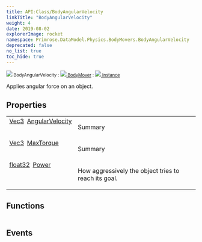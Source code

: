 ```yaml
---
title: API:Class/BodyAngularVelocity
linkTitle: "BodyAngularVelocity"
weight: 4
date: 2019-08-02
explorerImage: rocket
namespace: Primrose.DataModel.Physics.BodyMovers.BodyAngularVelocity
deprecated: false
no_list: true
toc_hide: true
---
```

<small class="inheritance">
<span class="" href="/docs/api-reference/Class/BodyAngularVelocity"><img src="/icons/silk/rocket.png"/>&nbsp;BodyAngularVelocity</span>&nbsp;:&nbsp;<a class="" href="/docs/api-reference/Class/BodyMover"><img src="/icons/silk/rocket.png"/>&nbsp;BodyMover</a>&nbsp;:&nbsp;<a class="" href="/docs/api-reference/Class/Instance"><img src="/icons/silk/default.png"/>&nbsp;Instance</a></small>
<p class="summary">

Applies angular force on an object.

</p>
 
## Properties
 
<table class="studiohide">
<tbody>
<tr class="function-row ">
<td style="vertical-align:top;white-space:normal;">
<div>
<a class="type" href="/docs/api-reference/DataType/Vec3">Vec3</a><span class="method-body" style="text-indent: -2em; padding-left: 0.5em"><a class="name" href="AngularVelocity">AngularVelocity</a></span></td>
<td style="vertical-align:top;white-space:normal;">
<p>
Summary
</p></td>
</tr>

<tr class="function-row ">
<td style="vertical-align:top;white-space:normal;">
<div>
<a class="type" href="/docs/api-reference/DataType/Vec3">Vec3</a><span class="method-body" style="text-indent: -2em; padding-left: 0.5em"><a class="name" href="MaxTorque">MaxTorque</a></span></td>
<td style="vertical-align:top;white-space:normal;">
<p>
Summary
</p></td>
</tr>

<tr class="function-row ">
<td style="vertical-align:top;white-space:normal;">
<div>
<a class="type" href="/docs/api-reference/System/Primitives#single">float32</a><span class="method-body" style="text-indent: -2em; padding-left: 0.5em"><a class="name" href="Power">Power</a></span></td>
<td style="vertical-align:top;white-space:normal;">
<p>
How aggressively the object tries to reach its goal.
</p></td>
</tr>

</tbody>
</table>
 
## Functions
 
<table class="studiohide">
<tbody>
</tbody>
</table>
 
## Events
 
<table class="studiohide">
<tbody>
</tbody>
</table>
<b>
</b>
<div class="inheritors">
<ul class="root">
</ul>
</div>
